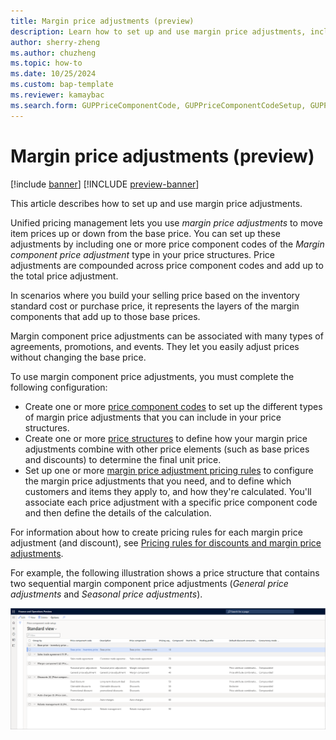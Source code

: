 ```yaml
---
title: Margin price adjustments (preview)
description: Learn how to set up and use margin price adjustments, including a list of configuration you must complete to use margin component price adjustments.
author: sherry-zheng
ms.author: chuzheng
ms.topic: how-to
ms.date: 10/25/2024
ms.custom: bap-template
ms.reviewer: kamaybac
ms.search.form: GUPPriceComponentCode, GUPPriceComponentCodeSetup, GUPPricingTree, RetailPeriodicDiscount, GUPParameters
---
```


# Margin price adjustments (preview)

[!include [banner](../includes/banner.md)]
[!INCLUDE [preview-banner](~/../shared-content/shared/preview-includes/preview-banner.md)]
<!-- KFM: Preview until further notice -->

This article describes how to set up and use margin price adjustments.

Unified pricing management lets you use *margin price adjustments* to move item prices up or down from the base price. You can set up these adjustments by including one or more price component codes of the *Margin component price adjustment* type in your price structures. Price adjustments are compounded across price component codes and add up to the total price adjustment.

In scenarios where you build your selling price based on the inventory standard cost or purchase price, it represents the layers of the margin components that add up to those base prices.

Margin component price adjustments can be associated with many types of agreements, promotions, and events. They let you easily adjust prices without changing the base price.

To use margin component price adjustments, you must complete the following configuration:

- Create one or more [price component codes](upm-price-component-code.md) to set up the different types of margin price adjustments that you can include in your price structures.
- Create one or more [price structures](upm-price-structure-overview.md) to define how your margin price adjustments combine with other price elements (such as base prices and discounts) to determine the final unit price.
- Set up one or more [margin price adjustment pricing rules](upm-margin-discount-pricing-rules.md) to configure the margin price adjustments that you need, and to define which customers and items they apply to, and how they're calculated. You'll associate each price adjustment with a specific price component code and then define the details of the calculation.

For information about how to create pricing rules for each margin price adjustment (and discount), see [Pricing rules for discounts and margin price adjustments](upm-margin-discount-pricing-rules.md).

For example, the following illustration shows a price structure that contains two sequential margin component price adjustments (*General price adjustments* and *Seasonal price adjustments*).

[<img src="media/price-component-code-setup.png" alt="Price structure on the Price tree page." title="Price structure on the Price tree page" width="720" />](media/price-component-code-setup.png#lightbox)
